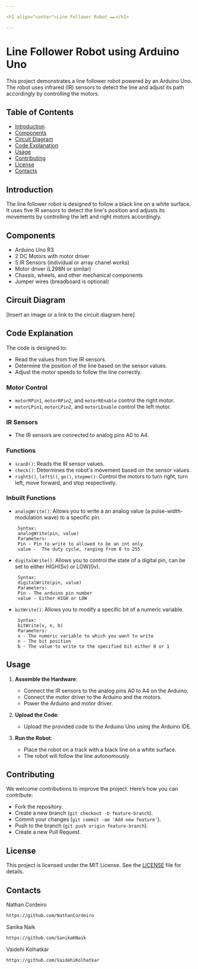 ```yaml
---

<h1 align="center">Line Follower Robot 🏎️</h1>

---
```



# Line Follower Robot using Arduino Uno 

This project demonstrates a line follower robot powered by an Arduino Uno. The robot uses infrared (IR) sensors to detect the line and adjust its path accordingly by controlling the motors.

## Table of Contents
- [Introduction](#introduction)
- [Components](#components)
- [Circuit Diagram](#circuit-diagram)
- [Code Explanation](#code-explanation)
- [Usage](#usage)
- [Contributing](#contributing)
- [License](#license)
- [Contacts](#contacts)

## Introduction
The line follower robot is designed to follow a black line on a white surface. It uses five IR sensors to detect the line's position and adjusts its movements by controlling the left and right motors accordingly.

## Components
- Arduino Uno R3
- 2 DC Motors with motor driver
- 5 IR Sensors (individual or array chanel works)
- Motor driver (L298N or similar)
- Chassis, wheels, and other mechanical components
- Jumper wires (breadboard is optional)

## Circuit Diagram
[Insert an image or a link to the circuit diagram here]

## Code Explanation
The code is designed to:
- Read the values from five IR sensors.
- Determine the position of the line based on the sensor values.
- Adjust the motor speeds to follow the line correctly.

### Motor Control
- `motorRPin1`, `motorRPin2`, and `motorREnable` control the right motor.
- `motorLPin1`, `motorLPin2`, and `motorLEnable` control the left motor.

### IR Sensors
- The IR sensors are connected to analog pins A0 to A4.

### Functions
- `scanD()`: Reads the IR sensor values.
- `check()`: Determines the robot's movement based on the sensor values.
- `rightS()`, `leftS()`, `go()`, `stopme()`: Control the motors to turn right, turn left, move forward, and stop respectively.

### Inbuilt Functions
-  `analogWrite()`: Allows you to write a an analog value (a pulse-width-modulation wave) to a specific pin.
     ```INO
      Syntax:
      analogWrite(pin, value)
      Parameters:
      Pin - Pin to write to allowed to be an int only
      value -  The duty cycle, ranging from 0 to 255 
     ```
-  `digitalWrite()`: Allows you to control the state of a digital pin, can be set to either HIGH(5v)  or LOW(0v).
     ```INO
      Syntax:
      digitalWrite(pin, value)
      Parameters:
      Pin - The arduino pin number
      value - Either HIGH or LOW
     ```
-  `bitWrite()`: Allows you to modify a specific bit of a numeric variable.
     ```INO
      Syntax:
      bitWrite(x, n, b)
      Parameters:
      x - The numeric variable to which you want to write
      n - The bit position
      b - The value to write to the specified bit either 0 or 1
     ```

## Usage
1. **Assemble the Hardware**:
   - Connect the IR sensors to the analog pins A0 to A4 on the Arduino.
   - Connect the motor driver to the Arduino and the motors.
   - Power the Arduino and motor driver.

2. **Upload the Code**:
   - Upload the provided code to the Arduino Uno using the Arduino IDE.

3. **Run the Robot**:
   - Place the robot on a track with a black line on a white surface.
   - The robot will follow the line autonomously.

## Contributing
We welcome contributions to improve the project. Here’s how you can contribute:
- Fork the repository.
- Create a new branch (`git checkout -b feature-branch`).
- Commit your changes (`git commit -am 'Add new feature'`).
- Push to the branch (`git push origin feature-branch`).
- Create a new Pull Request.

## License
This project is licensed under the MIT License. See the [LICENSE](LICENSE) file for details.

## Contacts
   Nathan Cordeiro 
   ```sh
   https://github.com/NathanCordeiro
   ```
    
   Sanika Naik
   ```sh
   https://github.com/SanikaKNaik
   ```

   Vaidehi Kolhatkar
   ```sh
   https://github.com/VaidehiKolhatkar
   ```



